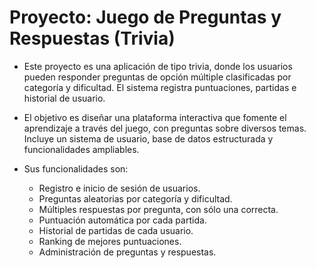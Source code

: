 # Proyecto: Juego de Preguntas y Respuestas (Trivia)

- Este proyecto es una aplicación de tipo trivia, donde los usuarios pueden responder preguntas de opción múltiple clasificadas por categoría y dificultad. El sistema registra puntuaciones, partidas e historial de usuario.

- El objetivo es diseñar una plataforma interactiva que fomente el aprendizaje a través del juego, con preguntas sobre diversos temas. Incluye un sistema de usuario, base de datos estructurada y funcionalidades ampliables.

- Sus funcionalidades son:

    - Registro e inicio de sesión de usuarios.
    - Preguntas aleatorias por categoría y dificultad.
    - Múltiples respuestas por pregunta, con sólo una correcta.
    - Puntuación automática por cada partida.
    - Historial de partidas de cada usuario.
    - Ranking de mejores puntuaciones.
    - Administración de preguntas y respuestas.
